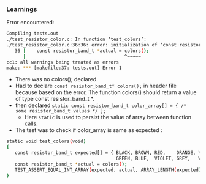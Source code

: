 ### Learnings

Error encountered:
```bash
Compiling tests.out
./test_resistor_color.c: In function ‘test_colors’:
./test_resistor_color.c:36:36: error: initialization of ‘const resistor_band_t *’ from ‘int’ makes pointer from integer without a cast [-Werror=int-conversion]
   36 |    const resistor_band_t *actual = colors();
      |                                    ^~~~~~
cc1: all warnings being treated as errors
make: *** [makefile:37: tests.out] Error 1
```
- There was no colors(); declared.
- Had to declare `const resistor_band_t* colors();` in header file because based on the error, The function colors() should return a value of type const resistor_band_t *.
- then declared `static const resistor_band_t color_array[] = { /* some resistor_band_t values */ };`
    - Here `static` is used to persist the value of array between function calls.
- The test was to check if color_array is same as expected :
```bash
static void test_colors(void)
{
   const resistor_band_t expected[] = { BLACK, BROWN, RED,    ORANGE, YELLOW,
                                        GREEN, BLUE,  VIOLET, GREY,   WHITE };
   const resistor_band_t *actual = colors();
   TEST_ASSERT_EQUAL_INT_ARRAY(expected, actual, ARRAY_LENGTH(expected));
}
```
